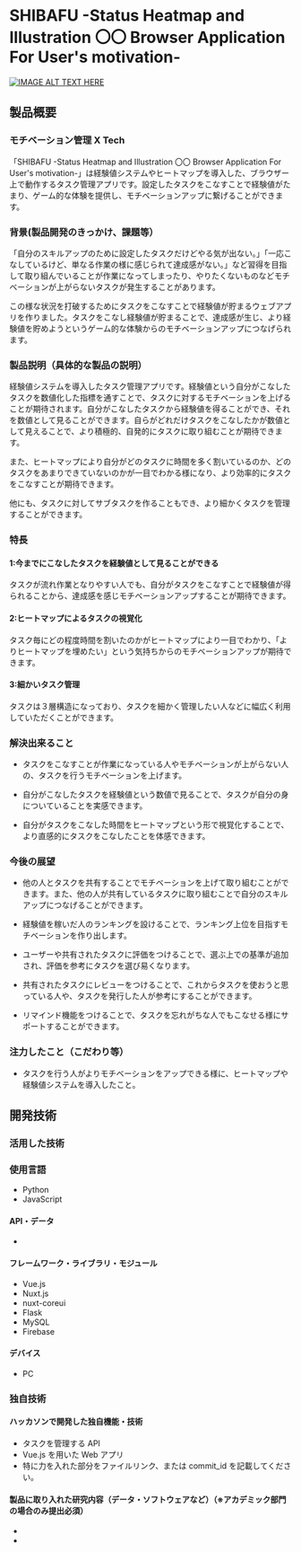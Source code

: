 # SHIBAFU -Status Heatmap and Illustration 〇〇 Browser Application For User's motivation-

[![IMAGE ALT TEXT HERE](https://jphacks.com/wp-content/uploads/2020/09/JPHACKS2020_ogp.jpg)](https://www.youtube.com/watch?v=G5rULR53uMk)

## 製品概要

### モチベーション管理 X Tech

「SHIBAFU -Status Heatmap and Illustration 〇〇 Browser Application For User's motivation-」は経験値システムやヒートマップを導入した、ブラウザー上で動作するタスク管理アプリです。設定したタスクをこなすことで経験値がたまり、ゲーム的な体験を提供し、モチベーションアップに繋げることができます。

### 背景(製品開発のきっかけ、課題等）

「自分のスキルアップのために設定したタスクだけどやる気が出ない。」「一応こなしているけど、単なる作業の様に感じられて達成感がない。」など習得を目指して取り組んでいることが作業になってしまったり、やりたくないものなどモチベーションが上がらないタスクが発生することがあります。

この様な状況を打破するためにタスクをこなすことで経験値が貯まるウェブアプリを作りました。タスクをこなし経験値が貯まることで、達成感が生じ、より経験値を貯めようというゲーム的な体験からのモチベーションアップにつなげられます。

### 製品説明（具体的な製品の説明）

経験値システムを導入したタスク管理アプリです。経験値という自分がこなしたタスクを数値化した指標を通すことで、タスクに対するモチベーションを上げることが期待されます。自分がこなしたタスクから経験値を得ることができ、それを数値として見ることができます。自らがどれだけタスクをこなしたかが数値として見えることで、より積極的、自発的にタスクに取り組むことが期待できます。

また、ヒートマップにより自分がどのタスクに時間を多く割いているのか、どのタスクをあまりできていないのかが一目でわかる様になり、より効率的にタスクをこなすことが期待できます。

他にも、タスクに対してサブタスクを作ることもでき、より細かくタスクを管理することができます。

### 特長

#### 1:今までにこなしたタスクを経験値として見ることができる

タスクが流れ作業となりやすい人でも、自分がタスクをこなすことで経験値が得られることから、達成感を感じモチベーションアップすることが期待できます。

#### 2:ヒートマップによるタスクの視覚化

タスク毎にどの程度時間を割いたのかがヒートマップにより一目でわかり、「よりヒートマップを埋めたい」という気持ちからのモチベーションアップが期待できます。

#### 3:細かいタスク管理

タスクは３層構造になっており、タスクを細かく管理したい人などに幅広く利用していただくことができます。

### 解決出来ること

- タスクをこなすことが作業になっている人やモチベーションが上がらない人の、タスクを行うモチベーションを上げます。

- 自分がこなしたタスクを経験値という数値で見ることで、タスクが自分の身についていることを実感できます。

- 自分がタスクをこなした時間をヒートマップという形で視覚化することで、より直感的にタスクをこなしたことを体感できます。

### 今後の展望

- 他の人とタスクを共有することでモチベーションを上げて取り組むことができます。また、他の人が共有しているタスクに取り組むことで自分のスキルアップにつなげることができます。

- 経験値を稼いだ人のランキングを設けることで、ランキング上位を目指すモチベーションを作り出します。

- ユーザーや共有されたタスクに評価をつけることで、選ぶ上での基準が追加され、評価を参考にタスクを選び易くなります。

- 共有されたタスクにレビューをつけることで、これからタスクを使おうと思っている人や、タスクを発行した人が参考にすることができます。

- リマインド機能をつけることで、タスクを忘れがちな人でもこなせる様にサポートすることができます。

### 注力したこと（こだわり等）

- タスクを行う人がよりモチベーションをアップできる様に、ヒートマップや経験値システムを導入したこと。

## 開発技術

### 活用した技術

### 使用言語

- Python
- JavaScript

#### API・データ

-

#### フレームワーク・ライブラリ・モジュール

- Vue.js
- Nuxt.js
- nuxt-coreui
- Flask
- MySQL
- Firebase

#### デバイス

- PC

### 独自技術

#### ハッカソンで開発した独自機能・技術

- タスクを管理する API
- Vue.js を用いた Web アプリ
- 特に力を入れた部分をファイルリンク、または commit_id を記載してください。

#### 製品に取り入れた研究内容（データ・ソフトウェアなど）（※アカデミック部門の場合のみ提出必須）

-
-
